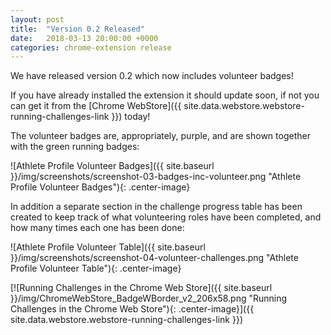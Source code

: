```yaml
---
layout: post
title:  "Version 0.2 Released"
date:   2018-03-13 20:00:00 +0000
categories: chrome-extension release
---
```

We have released version 0.2 which now includes volunteer badges!

If you have already installed the extension it should update soon, if not you can get it
from the [Chrome WebStore]({{ site.data.webstore.webstore-running-challenges-link }}) today!

The volunteer badges are, appropriately, purple, and are shown together with the
green running badges:

![Athlete Profile Volunteer Badges]({{ site.baseurl }}/img/screenshots/screenshot-03-badges-inc-volunteer.png "Athlete Profile Volunteer Badges"){: .center-image}

In addition a separate section in the challenge progress table has been created
to keep track of what volunteering roles have been completed, and how many times
each one has been done:

![Athlete Profile Volunteer Table]({{ site.baseurl }}/img/screenshots/screenshot-04-volunteer-challenges.png "Athlete Profile Volunteer Table"){: .center-image}

[![Running Challenges in the Chrome Web Store]({{ site.baseurl }}/img/ChromeWebStore_BadgeWBorder_v2_206x58.png "Running Challenges in the Chrome Web Store"){: .center-image}]({{ site.data.webstore.webstore-running-challenges-link }})
